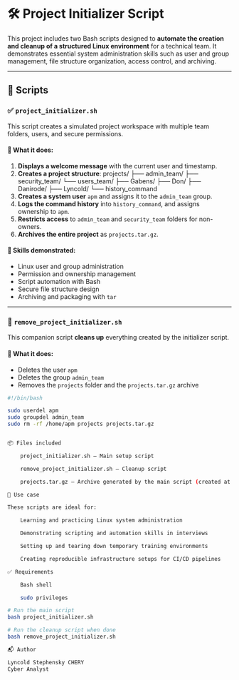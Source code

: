 # 🛠️ Project Initializer Script

This project includes two Bash scripts designed to **automate the creation and cleanup of a structured Linux environment** for a technical team. It demonstrates essential system administration skills such as user and group management, file structure organization, access control, and archiving.

---

## 📂 Scripts

### ✅ `project_initializer.sh`

This script creates a simulated project workspace with multiple team folders, users, and secure permissions.

#### 🔧 What it does:
1. **Displays a welcome message** with the current user and timestamp.
2. **Creates a project structure**:
projects/
├── admin_team/
├── security_team/
└── users_team/
├── Gabens/
├── Don/
├── Danirode/
├── Lyncold/
└── history_command
3. **Creates a system user** `apm` and assigns it to the `admin_team` group.
4. **Logs the command history** into `history_command`, and assigns ownership to `apm`.
5. **Restricts access** to `admin_team` and `security_team` folders for non-owners.
6. **Archives the entire project** as `projects.tar.gz`.

#### 🧠 Skills demonstrated:
- Linux user and group administration
- Permission and ownership management
- Script automation with Bash
- Secure file structure design
- Archiving and packaging with `tar`

---

### 🧹 `remove_project_initializer.sh`

This companion script **cleans up** everything created by the initializer script.

#### 🔧 What it does:
- Deletes the user `apm`  
- Deletes the group `admin_team`  
- Removes the `projects` folder and the `projects.tar.gz` archive

```bash
#!/bin/bash

sudo userdel apm
sudo groupdel admin_team
sudo rm -rf /home/apm projects projects.tar.gz


📦 Files included

    project_initializer.sh – Main setup script

    remove_project_initializer.sh – Cleanup script

    projects.tar.gz – Archive generated by the main script (created at runtime)

🔄 Use case

These scripts are ideal for:

    Learning and practicing Linux system administration

    Demonstrating scripting and automation skills in interviews

    Setting up and tearing down temporary training environments

    Creating reproducible infrastructure setups for CI/CD pipelines

✅ Requirements

    Bash shell

    sudo privileges

# Run the main script
bash project_initializer.sh

# Run the cleanup script when done
bash remove_project_initializer.sh

📬 Author

Lyncold Stephensky CHERY
Cyber Analyst
